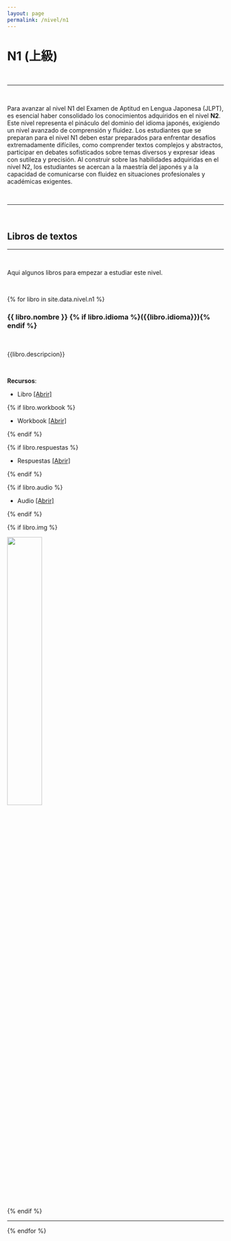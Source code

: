 ```yaml
---
layout: page
permalink: /nivel/n1
---
```



# N1 (上級)


<br>

---

<br>

Para avanzar al nivel N1 del Examen de Aptitud en Lengua Japonesa (JLPT), es esencial haber consolidado los conocimientos adquiridos en el nivel **N2**. Este nivel representa el pináculo del dominio del idioma japonés, exigiendo un nivel avanzado de comprensión y fluidez. Los estudiantes que se preparan para el nivel N1 deben estar preparados para enfrentar desafíos extremadamente difíciles, como comprender textos complejos y abstractos, participar en debates sofisticados sobre temas diversos y expresar ideas con sutileza y precisión. Al construir sobre las habilidades adquiridas en el nivel N2, los estudiantes se acercan a la maestría del japonés y a la capacidad de comunicarse con fluidez en situaciones profesionales y académicas exigentes.

<br>

---
<br>

## Libros de textos

---

<br>

Aqui algunos libros para empezar a estudiar este nivel.



<br>


{% for libro in site.data.nivel.n1 %}

### **{{ libro.nombre }}** {% if libro.idioma %}({{libro.idioma}}){% endif %}

<br>

{{libro.descripcion}}

<br>

**Recursos**:

- Libro <a href="{{libro.link}}" class="text-info" target="_blank">[Abrir] </a>

{% if libro.workbook %}

- Workbook <a href="{{libro.workbook}}" class="text-info" target="_blank">[Abrir] </a>

{% endif %}

{% if libro.respuestas %}

- Respuestas <a href="{{libro.respuestas}}" class="text-info" target="_blank">[Abrir] </a>

{% endif %}

{% if libro.audio %}

- Audio <a href="{{libro.audio}}" class="text-info" target="_blank">[Abrir] </a>

{% endif %}

{% if libro.img %}
<br>
<div class="row justify-content-center">
    <div class="col-md-6">
      <img width="40%" src="{{libro.img}}" class="img-fluid">
    </div>
</div>
{% endif %}

<br>

---

{% endfor %}
